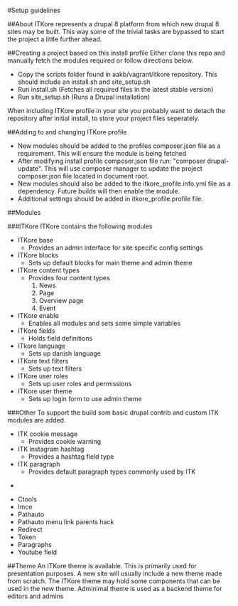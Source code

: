 #Setup guidelines

##About
ITKore represents a drupal 8 platform from which new drupal 8 sites may be built. This way some of the trivial tasks are bypassed to start the project a little further ahead.

##Creating a project based on this install profile
Either clone this repo and manually fetch the modules required or follow directions below.
 
* Copy the scripts folder found in aakb/vagrant/itkore repository. This should include an install.sh and site_setup.sh
* Run install.sh (Fetches all required files in the latest stable version)
* Run site_setup.sh (Runs a Drupal installation) 

When including ITKore profile in your site you probably want to detach the repository after initial install, to store your project files seperately.

##Adding to and changing ITKore profile
* New modules should be added to the profiles composer.json file as a requirement. This will ensure the module is being fetched
* After modifying install profile composer.json file run: "composer drupal-update". This will use composer manager to update the project composer.json file located in document root.
* New modules should also be added to the itkore_profile.info.yml file as a dependency. Future builds will then enable the module.
* Additional settings should be added in itkore_profile.profile file.

##Modules

###ITKore
ITKore contains the following modules

* ITKore base
   * Provides an admin interface for site specific config settings
* ITKore blocks
   * Sets up default blocks for main theme and admin theme
* ITKore content types
   * Provides four content types
      1. News
      2. Page
      3. Overview page
      4. Event
* ITKore enable
   * Enables all modules and sets some simple variables
* ITKore fields
   * Holds field definitions
* ITkore language
   * Sets up danish language
* ITKore text filters
   * Sets up text filters
* ITKore user roles
   * Sets up user roles and permissions
* ITKore user theme
   * Sets up login form to use admin theme

###Other
To support the build som basic drupal contrib and custom ITK modules are added.

* ITK cookie message
   * Provides cookie warning
* ITK instagram hashtag
   * Provides a hashtag field type
* ITK paragraph
   * Provides default paragraph types commonly used by ITK
-
* Ctools
* Imce
* Pathauto
* Pathauto menu link parents hack
* Redirect
* Token
* Paragraphs
* Youtube field

##Theme
An ITKore theme is available. This is primarily used for presentation purposes. A new site will usually include a new theme made from scratch. The ITKore theme may hold some components that can be used in the new theme.
Adminimal theme is used as a backend theme for editors and admins
